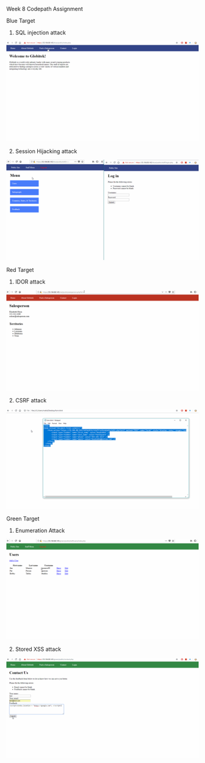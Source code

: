 Week 8 Codepath Assignment

Blue Target
1. SQL injection attack

![](blue/sqlBlue.gif)

2. Session Hijacking attack

![](blue/sessionBlue.gif)

Red Target
1. IDOR attack

![](red/idorRed.gif)

2. CSRF attack

![](red/csrfRed.gif)

Green Target
1. Enumeration Attack

![](green/enumerationGreen.gif)

2. Stored XSS attack

![](green/xssGreen.gif)

